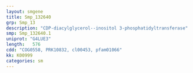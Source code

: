 ```yaml
---
layout: smgene
title: Smp_132640
grp: Smp_13
description: "CDP-diacylglycerol--inositol 3-phosphatidyltransferase"
smp: Smp_132640.1
uniprot: "G4LUE3"
length:   576
cdd: "COG0558, PRK10832, cl00453, pfam01066"
kk: K00999
categories: sm
---
```

